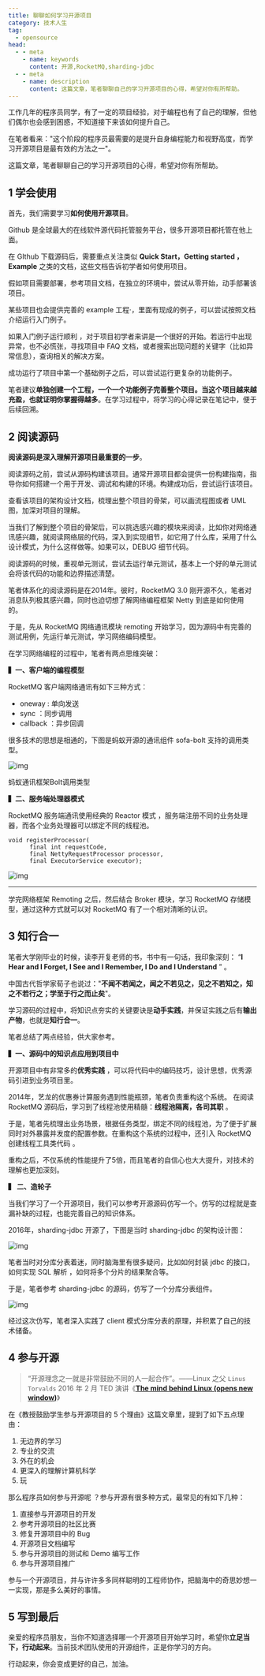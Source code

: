 ```yaml
---
title: 聊聊如何学习开源项目
category: 技术人生
tag:
  - opensource 
head:
  - - meta
    - name: keywords
      content: 开源,RocketMQ,sharding-jdbc
  - - meta
    - name: description
      content: 这篇文章，笔者聊聊自己的学习开源项目的心得，希望对你有所帮助。
---
```


工作几年的程序员同学，有了一定的项目经验，对于编程也有了自己的理解，但他们偶尔也会感到困惑，不知道接下来该如何提升自己。

在笔者看来："这个阶段的程序员最需要的是提升自身编程能力和视野高度，而学习开源项目是最有效的方法之一"。

这篇文章，笔者聊聊自己的学习开源项目的心得，希望对你有所帮助。

## **1 学会使用**

首先，我们需要学习**如何使用开源项目**。

Github 是全球最大的在线软件源代码托管服务平台，很多开源项目都托管在他上面。

在 GIthub 下载源码后，需要重点关注类似 **Quick Start，Getting started ，Example** 之类的文档，这些文档告诉初学者如何使用项目。

假如项目需要部署，参考项目文档，在独立的环境中，尝试从零开始，动手部署该项目。

某些项目也会提供完善的 example 工程·，里面有现成的例子，可以尝试按照文档介绍运行入门例子。

如果入门例子运行顺利 ，对于项目初学者来讲是一个很好的开始。若运行中出现异常，也不必慌张，寻找项目中 FAQ 文档，或者搜索出现问题的关键字（比如异常信息），查询相关的解决方案。

成功运行了项目中第一个基础例子之后，可以尝试运行更复杂的功能例子。

笔者建议**单独创建一个工程，一个一个功能例子完善整个项目。当这个项目越来越充盈，也就证明你掌握得越多**。在学习过程中，将学习的心得记录在笔记中，便于后续回溯。

## **2 阅读源码**

**阅读源码是深入理解开源项目最重要的一步**。

阅读源码之前，尝试从源码构建该项目。通常开源项目都会提供一份构建指南，指导你如何搭建一个用于开发、调试和构建的环境。构建成功后，尝试运行该项目。

查看该项目的架构设计文档，梳理出整个项目的骨架，可以画流程图或者 UML 图，加深对项目的理解。

当我们了解到整个项目的骨架后，可以挑选感兴趣的模块来阅读，比如你对网络通讯感兴趣，就阅读网络层的代码，深入到实现细节，如它用了什么库，采用了什么设计模式，为什么这样做等。如果可以，DEBUG 细节代码。

阅读源码的时候，重视单元测试，尝试去运行单元测试，基本上一个好的单元测试会将该代码的功能和边界描述清楚。

笔者体系化的阅读源码是在2014年。彼时，RocketMQ 3.0 刚开源不久，笔者对消息队列极其感兴趣，同时也迫切想了解网络编程框架 Netty 到底是如何使用的。

于是，先从 RocketMQ 网络通讯模块 remoting 开始学习，因为源码中有完善的测试用例，先运行单元测试，学习网络编码模型。

在学习网络编程的过程中，笔者有两点思维突破：

**▍一、客户端的编程模型**

RocketMQ 客户端网络通讯有如下三种方式：

- oneway : 单向发送
- sync ：同步调用
- callback ：异步回调

很多技术的思想是相通的，下图是蚂蚁开源的通讯组件 sofa-bolt 支持的调用类型。

![img](https://pic4.zhimg.com/80/v2-43eaf9faa7bc9825070114612b87f36b_720w.webp)

蚂蚁通讯框架Bolt调用类型

**▍二、服务端处理器模式**

RocketMQ 服务端通讯使用经典的 Reactor 模式 ，服务端注册不同的业务处理器，而各个业务处理器可以绑定不同的线程池。

```text
void registerProcessor(
      final int requestCode, 
      final NettyRequestProcessor processor,
      final ExecutorService executor);
```

![img](https://pic2.zhimg.com/80/v2-50551cf8c23a2a719a999ba7a2c9cf91_720w.webp)

------

学完网络框架 Remoting 之后，然后结合 Broker 模块，学习 RocketMQ 存储模型，通过这种方式就可以对 RocketMQ 有了一个相对清晰的认识。

## **3 知行合一**

笔者大学刚毕业的时候，读李开复老师的书，书中有一句话，我印象深刻： “**I Hear and I Forget, I See and I Remember, I Do and I Understand** ” 。

中国古代哲学家荀子也说过："**不闻不若闻之，闻之不若见之，见之不若知之，知之不若行之；学至于行之而止矣**"。

学习源码的过程中，将知识点夯实的关键要诀是**动手实践**，并保证实践之后有**输出产物**，也就是**知行合一**。

笔者总结了两点经验，供大家参考。

**▍一、源码中的知识点应用到项目中**

开源项目中有非常多的**优秀实践** ，可以将代码中的编码技巧，设计思想，优秀源码引进到业务项目里。

2014年，艺龙的优惠券计算服务遇到性能瓶颈，笔者负责重构这个系统。 在阅读 RocketMQ 源码后，学习到了线程池使用精髓：**线程池隔离，各司其职** 。

于是，笔者先梳理出业务场景，根据任务类型，绑定不同的线程池，为了便于扩展同时对外暴露并发度的配置参数。在重构这个系统的过程中，还引入 RocketMQ 创建线程工具类代码 。

重构之后，不仅系统的性能提升了5倍，而且笔者的自信心也大大提升，对技术的理解也更加深刻。

**▍ 二、造轮子**

当我们学习了一个开源项目，我们可以参考开源源码仿写一个。仿写的过程就是查漏补缺的过程，也能完善自己的知识体系。

2016年，sharding-jdbc 开源了，下图是当时 sharding-jdbc 的架构设计图：

![img](https://pic2.zhimg.com/80/v2-70ec651391c885be8bbfb66b2e2d8235_720w.webp)

笔者当时对分库分表着迷，同时脑海里有很多疑问，比如如何封装 jdbc 的接口，如何实现 SQL 解析 ，如何将多个分片的结果聚合等。

于是，笔者参考 sharding-jdbc 的源码，仿写了一个分库分表组件。

![img](https://pic2.zhimg.com/80/v2-1414538009d90083904223e66a600625_720w.webp)

经过这次仿写，笔者深入实践了 client 模式分库分表的原理，并积累了自己的技术储备。

## **4 参与开源**

> “开源理念之一就是非常鼓励不同的人一起合作”。——Linux 之父 `Linus Torvalds` 2016 年 2 月 TED 演讲《**[The mind behind Linux (opens new window)](https://link.zhihu.com/?target=https%3A//www.bilibili.com/video/BV1Cs411z73j)**》

在《教授鼓励学生参与开源项目的 5 个理由》这篇文章里，提到了如下五点理由：

1. 无边界的学习
2. 专业的交流
3. 外在的机会
4. 更深入的理解计算机科学
5. 玩

那么程序员如何参与开源呢 ？参与开源有很多种方式，最常见的有如下几种：

1. 直接参与开源项目的开发
2. 参考开源项目的社区比赛
3. 修复开源项目中的 Bug
4. 开源项目文档编写
5. 参与开源项目的测试和 Demo 编写工作
6. 参与开源项目推广

参与一个开源项目，并与许许多多同样聪明的工程师协作，把脑海中的奇思妙想一一实现，那是多么美好的事情。

## **5 写到最后**

亲爱的程序员朋友，当你不知道选择哪一个开源项目开始学习时，希望你**立足当下，行动起来**。当前技术团队使用的开源组件，正是你学习的方向。

行动起来，你会变成更好的自己，加油。
